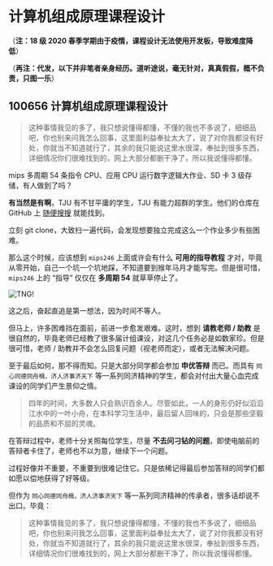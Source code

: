 # 计算机组成原理课程设计

（**注：18 级 2020 春季学期由于疫情，课程设计无法使用开发板，导致难度降低**）

（**再注：代发，以下并非笔者亲身经历。道听途说，毫无针对，真真假假，概不负责，只图一乐**）

## 100656 计算机组成原理课程设计

> 这种事情我见的多了，我只想说懂得都懂，不懂的我也不多说了，细细品吧，你也别来问我怎么回事，这里面利益奉扯太大了，说了对你我都没有好处，你就当不知道就行了，其余的我只能说这里水很深，奉扯到很多东西，详细情况你们很难找到的，网上大部分都删干净了，所以我说懂得都懂。

mips 多周期 54 条指令 CPU、应用 CPU 运行数字逻辑大作业、SD 卡 3 级存储，有人做到了吗？

**有当然是有啊**，TJU 有不甘平庸的学生，TJU 有能力超群的学生。他们的仓库在 GitHub 上 [随便搜搜](https://github.com/Mionger/MIPS-CPU) 就能找到。

立刻 git clone，大致扫一遍代码，会发现想要独立完成这么一个作业多少有些困难。

那么这个时候，应该想到 `mips246` 上面或许会有什么 **可用的指导教程** 才对，毕竟从零开始，自己一个坑一个坑地踩，不知道要到猴年马月才能写完。但是很可惜，`mips246` 上的 “指导” 仅仅在 **多周期 54** 就草草停止了。

![TNG!](./img/TJUer-Never-Give-Up.jpg)

这之后，奋起直追是第一想法，因为时间不等人。

但马上，许多困难挡在面前，前进一步愈发艰难。这时，想到 **请教老师 / 助教** 是很自然的，毕竟老师已经教了很多届计组课设，对这几个任务必是如数家珍。但是很可惜，老师 / 助教并不会怎么回复问题（视老师而定），或者无法解决问题。

至于最后如何，那不得而知。只是大部分同学都会参加 **申优答辩** 而已。而具有 `同心同德同舟楫，济人济事济天下` 等一系列同济精神的学生，都会对付出大量心血完成课设的同学们产生景仰之情。

> 四年的时间，大多数人只会熟识百余人。尽管如此，一人的身形仍好似滔滔江水中的一叶小舟，在本科学习生活中，最后留人回味的，只会是那些坚毅的品质和不屈的灵魂。

在答辩过程中，老师十分关照每位学生，尽量 **不去问刁钻的问题**，即使电脑前的答辩者卡住了，老师也不以为意，继续下一个问题。

过程好像并不重要，不重要到很难记住它。只是依稀记得最后参加答辩的同学们都如愿以偿地获得了好等级。

但作为 `同心同德同舟楫，济人济事济天下` 等一系列同济精神的传承者，很多话却说不出口。毕竟：

>这种事情我见的多了，我只想说懂得都懂，不懂的我也不多说了，细细品吧，你也别来问我怎么回事，这里面利益奉扯太大了，说了对你我都没有好处，你就当不知道就行了，其余的我只能说这里水很深，奉扯到很多东西，详细情况你们很难找到的，网上大部分都删干净了，所以我说懂得都懂。